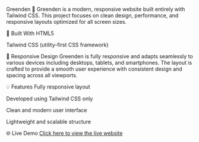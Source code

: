 Greenden 🌿
Greenden is a modern, responsive website built entirely with Tailwind CSS. This project focuses on clean design, performance, and responsive layouts optimized for all screen sizes.

🔧 Built With
HTML5

Tailwind CSS (utility-first CSS framework)

📱 Responsive Design
Greenden is fully responsive and adapts seamlessly to various devices including desktops, tablets, and smartphones. The layout is crafted to provide a smooth user experience with consistent design and spacing across all viewports.

💡 Features
Fully responsive layout

Developed using Tailwind CSS only

Clean and modern user interface

Lightweight and scalable structure

🌐 Live Demo
[Click here to view the live website](https://dineshgurunathan.github.io/Greenden-Tailwind/)
